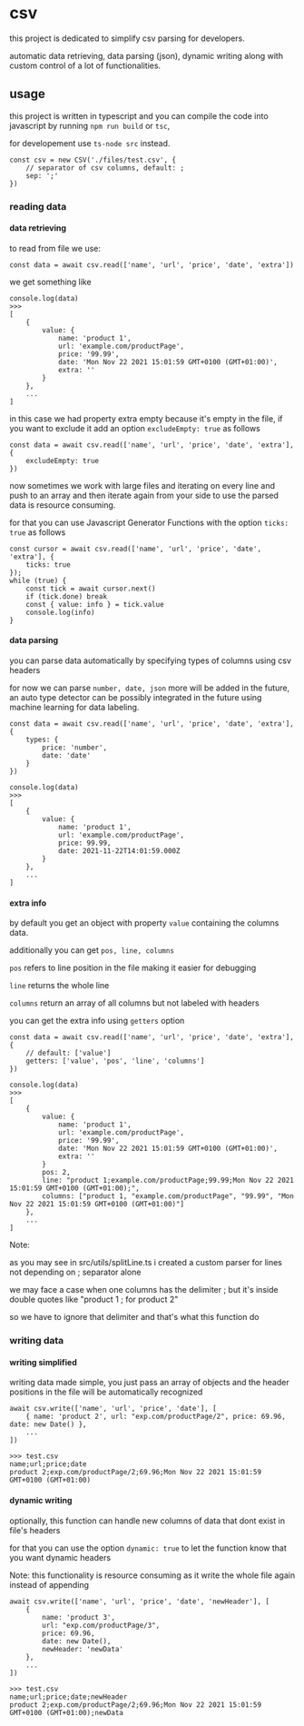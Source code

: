 # csv

this project is dedicated to simplify csv parsing for developers.

automatic data retrieving, data parsing (json), dynamic writing along with custom control of a lot of functionalities.

## usage

this project is written in typescript and you can compile the code into javascript by running `npm run build` or `tsc`,

for developement use `ts-node src` instead.


```
const csv = new CSV('./files/test.csv', {
    // separator of csv columns, default: ;
    sep: ';'
})
```

### reading data

#### data retrieving
to read from file we use:

```
const data = await csv.read(['name', 'url', 'price', 'date', 'extra'])
```

we get something like
```
console.log(data)
>>>
[
    {
        value: {
            name: 'product 1',
            url: 'example.com/productPage',
            price: '99.99',
            date: 'Mon Nov 22 2021 15:01:59 GMT+0100 (GMT+01:00)',
            extra: ''
        }
    },
    ...
]
```

in this case we had property extra empty because it's empty in the file, if you want to exclude it add an option `excludeEmpty: true` as follows
```
const data = await csv.read(['name', 'url', 'price', 'date', 'extra'], {
    excludeEmpty: true
})
```

now sometimes we work with large files and iterating on every line and push to an array and then iterate again from your side to use the parsed data is resource consuming.

for that you can use Javascript Generator Functions with the option `ticks: true` as follows

```
const cursor = await csv.read(['name', 'url', 'price', 'date', 'extra'], {
    ticks: true
});
while (true) {
    const tick = await cursor.next()
    if (tick.done) break
    const { value: info } = tick.value
    console.log(info)
}
```

#### data parsing
you can parse data automatically by specifying types of columns using csv headers

for now we can parse `number, date, json` more will be added in the future, an auto type detector can be possibly integrated in the future using machine learning for data labeling.

```
const data = await csv.read(['name', 'url', 'price', 'date', 'extra'], {
    types: {
        price: 'number',
        date: 'date'
    }
})
```
```
console.log(data)
>>>
[
    {
        value: {
            name: 'product 1', 
            url: 'example.com/productPage', 
            price: 99.99, 
            date: 2021-11-22T14:01:59.000Z
        }
    },
    ...
]
```

#### extra info
by default you get an object with property `value` containing the columns data.

additionally you can get `pos, line, columns`

`pos` refers to line position in the file making it easier for debugging

`line` returns the whole line

`columns` return an array of all columns but not labeled with headers

you can get the extra info using `getters` option

```
const data = await csv.read(['name', 'url', 'price', 'date', 'extra'], {
    // default: ['value']
    getters: ['value', 'pos', 'line', 'columns']
})
```
```
console.log(data)
>>>
[
    {
        value: {
            name: 'product 1',
            url: 'example.com/productPage',
            price: '99.99',
            date: 'Mon Nov 22 2021 15:01:59 GMT+0100 (GMT+01:00)',
            extra: ''
        }
        pos: 2,
        line: "product 1;example.com/productPage;99.99;Mon Nov 22 2021 15:01:59 GMT+0100 (GMT+01:00);",
        columns: ["product 1, "example.com/productPage", "99.99", "Mon Nov 22 2021 15:01:59 GMT+0100 (GMT+01:00)"]
    },
    ...
]
```

Note:

as you may see in src/utils/splitLine.ts i created a custom parser for lines not depending on ; separator alone

we may face a case when one columns has the delimiter ; but it's inside double quotes like "product 1 ; for product 2"

so we have to ignore that delimiter and that's what this function do

### writing data

#### writing simplified
writing data made simple, you just pass an array of objects and the header positions in the file will be automatically recognized

```
await csv.write(['name', 'url', 'price', 'date'], [
    { name: 'product 2', url: "exp.com/productPage/2", price: 69.96, date: new Date() },
    ...
])
```
```
>>> test.csv
name;url;price;date
product 2;exp.com/productPage/2;69.96;Mon Nov 22 2021 15:01:59 GMT+0100 (GMT+01:00)
```

#### dynamic writing
optionally, this function can handle new columns of data that dont exist in file's headers

for that you can use the option `dynamic: true` to let the function know that you want dynamic headers

Note: this functionality is resource consuming as it write the whole file again instead of appending

```
await csv.write(['name', 'url', 'price', 'date', 'newHeader'], [
    {
        name: 'product 3',
        url: "exp.com/productPage/3",
        price: 69.96,
        date: new Date(),
        newHeader: 'newData'
    },
    ...
])
```
```
>>> test.csv
name;url;price;date;newHeader
product 2;exp.com/productPage/2;69.96;Mon Nov 22 2021 15:01:59 GMT+0100 (GMT+01:00);newData
```